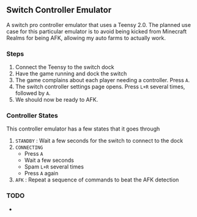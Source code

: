 ## Switch Controller Emulator

A switch pro controller emulator that uses a Teensy 2.0.  The planned use case for this particular emulator is to avoid being kicked from Minecraft Realms for being AFK, allowing my auto farms to actually work.

### Steps

1. Connect the Teensy to the switch dock
2. Have the game running and dock the switch
3. The game complains about each player needing a controller.  Press `A`.
4. The switch controller settings page opens. Press `L+R` several times, followed by `A`.
5. We should now be ready to AFK.

### Controller States

This controller emulator has a few states that it goes through 

1. `STANDBY`
	: Wait a few seconds for the switch to connect to the dock
2. `CONNECTING`
	- Press `A`
	- Wait a few seconds
	- Spam `L+R` several times
	- Press `A` again
3. `AFK`
	: Repeat a sequence of commands to beat the AFK detection

### TODO

- 
